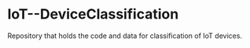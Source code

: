 # IoT--DeviceClassification

Repository that holds the code and data for classification of IoT devices.

